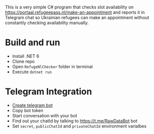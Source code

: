 This is a very simple C# program that checks slot availability on https://portaal.refugeepass.nl/make-an-appointment and reports it in Telegram chat so Ukrainian refugees can make an appointment without constantly checking availability manually.

Build and run
==

- Install .NET 6
- Clone repo
- Open `RefugeNlChecker` folder in terminal
- Execute `dotnet run`


Telegram Integration
==

- [Create telegram bot]([url](https://core.telegram.org/bots#6-botfather))
- Copy bot token
- Start conversation with your bot
- Find out your chatId by talking to https://t.me/RawDataBot bot
- Set `secret`, `publicChatId` and `privateChatId` environment varialbes
